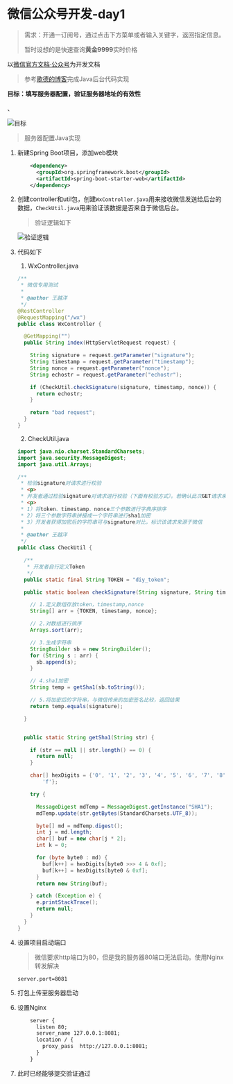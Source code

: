 # 微信公众号开发-day1

> 需求：开通一订阅号，通过点击下方菜单或者输入关键字，返回指定信息。
>
> 暂时设想的是快速查询**黄金9999**实时价格

以[微信官方文档·公众号](https://developers.weixin.qq.com/doc/offiaccount/Getting_Started/Overview.html)为开发文档

> 参考[歌德的博客](https://www.cnblogs.com/gede/category/1467638.html)完成Java后台代码实现

**目标：填写服务器配置，验证服务器地址的有效性**

<!--more-->、

![目标][1]

> 服务器配置Java实现

1. 新建Spring Boot项目，添加web模块

   ```xml
       <dependency>
         <groupId>org.springframework.boot</groupId>
         <artifactId>spring-boot-starter-web</artifactId>
       </dependency>
   ```

2. 创建controller和util包，创建`WxController.java`用来接收微信发送给后台的数据，`CheckUtil.java`用来验证该数据是否来自于微信后台。

   > 验证逻辑如下

   ![验证逻辑][2]



3. 代码如下

   1. WxController.java

   ```java
   /**
    * 微信专用测试
    *
    * @author 王越洋
    */
   @RestController
   @RequestMapping("/wx")
   public class WxController {
   
     @GetMapping("")
     public String index(HttpServletRequest request) {
   
       String signature = request.getParameter("signature");
       String timestamp = request.getParameter("timestamp");
       String nonce = request.getParameter("nonce");
       String echostr = request.getParameter("echostr");
   
       if (CheckUtil.checkSignature(signature, timestamp, nonce)) {
         return echostr;
       }
   
       return "bad request";
     }
   }
   ```

   2. CheckUtil.java

   ```java
   import java.nio.charset.StandardCharsets;
   import java.security.MessageDigest;
   import java.util.Arrays;
   
   /**
    * 检验signature对请求进行校验
    * <p>
    * 开发者通过检验signature对请求进行校验（下面有校验方式）。若确认此次GET请求来自微信服务器，请原样返回echostr参数内容，则接入生效，成为开发者成功，否则接入失败。加密/校验流程如下：
    * <p>
    * 1）将token、timestamp、nonce三个参数进行字典序排序
    * 2）将三个参数字符串拼接成一个字符串进行sha1加密
    * 3）开发者获得加密后的字符串可与signature对比，标识该请求来源于微信
    *
    * @author 王越洋
    */
   public class CheckUtil {
   
     /**
      * 开发者自行定义Token
      */
     public static final String TOKEN = "diy_token";
   
     public static boolean checkSignature(String signature, String timestamp, String nonce) {
   
       // 1.定义数组存放token，timestamp,nonce
       String[] arr = {TOKEN, timestamp, nonce};
   
       // 2.对数组进行排序
       Arrays.sort(arr);
   
       // 3.生成字符串
       StringBuilder sb = new StringBuilder();
       for (String s : arr) {
         sb.append(s);
       }
   
       // 4.sha1加密
       String temp = getSha1(sb.toString());
   
       // 5.将加密后的字符串，与微信传来的加密签名比较，返回结果
       return temp.equals(signature);
   
     }
   
   
     public static String getSha1(String str) {
   
       if (str == null || str.length() == 0) {
         return null;
       }
   
       char[] hexDigits = {'0', '1', '2', '3', '4', '5', '6', '7', '8', '9', 'a', 'b', 'c', 'd', 'e',
           'f'};
   
       try {
   
         MessageDigest mdTemp = MessageDigest.getInstance("SHA1");
         mdTemp.update(str.getBytes(StandardCharsets.UTF_8));
   
         byte[] md = mdTemp.digest();
         int j = md.length;
         char[] buf = new char[j * 2];
         int k = 0;
   
         for (byte byte0 : md) {
           buf[k++] = hexDigits[byte0 >>> 4 & 0xf];
           buf[k++] = hexDigits[byte0 & 0xf];
         }
         return new String(buf);
   
       } catch (Exception e) {
         e.printStackTrace();
         return null;
       }
     }
   }
   ```

     

4. 设置项目启动端口

   > 微信要求http端口为80，但是我的服务器80端口无法启动。使用Nginx转发解决

   ```properties
   server.port=8081
   ```

5. 打包上传至服务器启动

6. 设置Nginx

   ```xml
       server {
         listen 80;
         server_name 127.0.0.1:8081;
         location / {
           proxy_pass  http://127.0.0.1:8081;
         }
       }
   ```

7. 此时已经能够提交验证通过



[1]: https://blog-1252667810.cos.ap-shanghai.myqcloud.com/image/2020/03/31fb49be45e34aad869315270b8f371d.png
[2]: https://blog-1252667810.cos.ap-shanghai.myqcloud.com/image/2020/03/f3a4a0133e5e47ed8cb15fa05ddeec39.jfif

